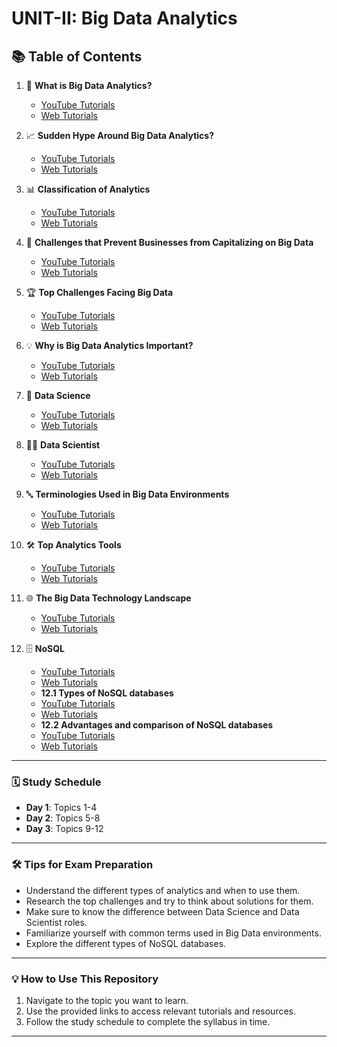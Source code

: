 # UNIT-II: Big Data Analytics

## 📚 Table of Contents

1. 🧐 **What is Big Data Analytics?**
    - [YouTube Tutorials](https://www.youtube.com/results?search_query=What+is+Big+Data+Analytics+tutorial)
    - [Web Tutorials](https://www.google.com/search?q=What+is+Big+Data+Analytics+tutorial)

2.  📈 **Sudden Hype Around Big Data Analytics?**
    - [YouTube Tutorials](https://www.youtube.com/results?search_query=Sudden+Hype+Around+Big+Data+Analytics+tutorial)
    - [Web Tutorials](https://www.google.com/search?q=Sudden+Hype+Around+Big+Data+Analytics+tutorial)

3.  📊 **Classification of Analytics**
    - [YouTube Tutorials](https://www.youtube.com/results?search_query=Classification+of+Analytics+tutorial)
    - [Web Tutorials](https://www.google.com/search?q=Classification+of+Analytics+tutorial)

4.  🚧 **Challenges that Prevent Businesses from Capitalizing on Big Data**
    - [YouTube Tutorials](https://www.youtube.com/results?search_query=Challenges+Preventing+Capitalizing+on+Big+Data+tutorial)
    - [Web Tutorials](https://www.google.com/search?q=Challenges+Preventing+Capitalizing+on+Big+Data+tutorial)

5.  🏆 **Top Challenges Facing Big Data**
    - [YouTube Tutorials](https://www.youtube.com/results?search_query=Top+Challenges+Facing+Big+Data+tutorial)
    - [Web Tutorials](https://www.google.com/search?q=Top+Challenges+Facing+Big+Data+tutorial)

6.  💡 **Why is Big Data Analytics Important?**
    - [YouTube Tutorials](https://www.youtube.com/results?search_query=Why+is+Big+Data+Analytics+Important+tutorial)
    - [Web Tutorials](https://www.google.com/search?q=Why+is+Big+Data+Analytics+Important+tutorial)

7.  🧪 **Data Science**
    - [YouTube Tutorials](https://www.youtube.com/results?search_query=Data+Science+tutorial)
    - [Web Tutorials](https://www.google.com/search?q=Data+Science+tutorial)

8.  👨‍💻 **Data Scientist**
    - [YouTube Tutorials](https://www.youtube.com/results?search_query=Data+Scientist+tutorial)
    - [Web Tutorials](https://www.google.com/search?q=Data+Scientist+tutorial)

9. 🔤 **Terminologies Used in Big Data Environments**
    - [YouTube Tutorials](https://www.youtube.com/results?search_query=Terminologies+Used+in+Big+Data+Environments+tutorial)
    - [Web Tutorials](https://www.google.com/search?q=Terminologies+Used+in+Big+Data+Environments+tutorial)

10. 🛠️ **Top Analytics Tools**
     - [YouTube Tutorials](https://www.youtube.com/results?search_query=Top+Analytics+Tools+tutorial)
     - [Web Tutorials](https://www.google.com/search?q=Top+Analytics+Tools+tutorial)

11. 🌐 **The Big Data Technology Landscape**
    - [YouTube Tutorials](https://www.youtube.com/results?search_query=Big+Data+Technology+Landscape+tutorial)
    - [Web Tutorials](https://www.google.com/search?q=Big+Data+Technology+Landscape+tutorial)

12. 🗄️ **NoSQL**
     - [YouTube Tutorials](https://www.youtube.com/results?search_query=NoSQL+tutorial)
     - [Web Tutorials](https://www.google.com/search?q=NoSQL+tutorial)
     - **12.1 Types of NoSQL databases**
     - [YouTube Tutorials](https://www.youtube.com/results?search_query=Types+of+NoSQL+databases+tutorial)
     - [Web Tutorials](https://www.google.com/search?q=Types+of+NoSQL+databases+tutorial)
     - **12.2 Advantages and comparison of NoSQL databases**
     - [YouTube Tutorials](https://www.youtube.com/results?search_query=Advantages+and+comparison+of+NoSQL+databases+tutorial)
     - [Web Tutorials](https://www.google.com/search?q=Advantages+and+comparison+of+NoSQL+databases+tutorial)
---

### 🗓️ Study Schedule
- **Day 1**: Topics 1-4
- **Day 2**: Topics 5-8
- **Day 3**: Topics 9-12

---

### 🛠️ Tips for Exam Preparation
- Understand the different types of analytics and when to use them.
- Research the top challenges and try to think about solutions for them.
- Make sure to know the difference between Data Science and Data Scientist roles.
-  Familiarize yourself with common terms used in Big Data environments.
-  Explore the different types of NoSQL databases.

---

### 💡 How to Use This Repository
1. Navigate to the topic you want to learn.
2. Use the provided links to access relevant tutorials and resources.
3. Follow the study schedule to complete the syllabus in time.

---
